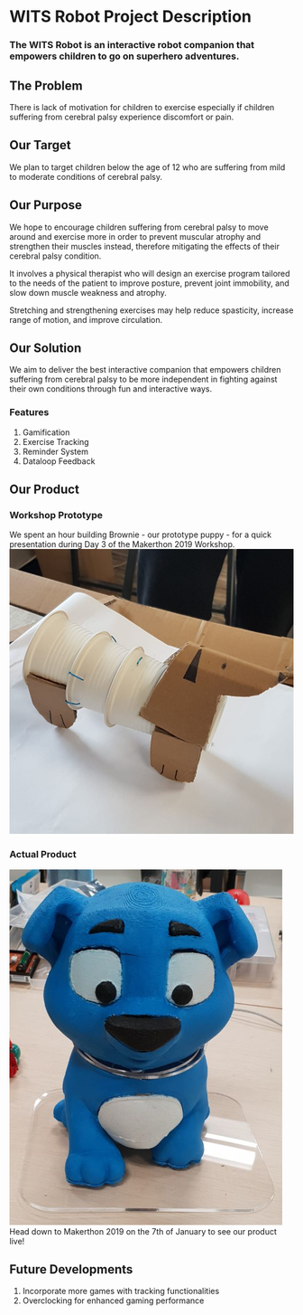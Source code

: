 # WITS Robot Project Description  

### The WITS Robot is an interactive robot companion that empowers children to go on superhero adventures.  

## The Problem
There is lack of motivation for children to exercise especially if children suffering from cerebral palsy experience discomfort or pain.

## Our Target
We plan to target children below the age of 12 who are suffering from mild to moderate conditions of cerebral palsy.

## Our Purpose
We hope to encourage children suffering from cerebral palsy to move around and exercise more in order to prevent muscular atrophy and strengthen their muscles instead, therefore mitigating the effects of their cerebral palsy condition.  

It involves a physical therapist who will design an exercise program tailored to the needs of the patient to improve posture, prevent joint immobility, and slow down muscle weakness and atrophy.  

Stretching and strengthening exercises may help reduce spasticity, increase range of motion, and improve circulation.  

## Our Solution
We aim to deliver the best interactive companion that empowers children suffering from cerebral palsy to be more independent in fighting against their own conditions through fun and interactive ways.

### Features
1. Gamification
2. Exercise Tracking
3. Reminder System
4. Dataloop Feedback

## Our Product

### Workshop Prototype
We spent an hour building Brownie - our prototype puppy - for a quick presentation during Day 3 of the Makerthon 2019 Workshop.  
![Workshop Prototype](images/workshop_prototype.png)

### Actual Product
![WITS Robot](images/wits_robot.png)
Head down to Makerthon 2019 on the 7th of January to see our product live!

## Future Developments
1. Incorporate more games with tracking functionalities
2. Overclocking for enhanced gaming performance
